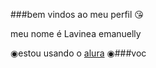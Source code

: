 ###bem vindos ao meu perfil 😘

meu nome é Lavinea emanuelly

◉estou usando o [alura](https://alura.com.br)
◉###voc
